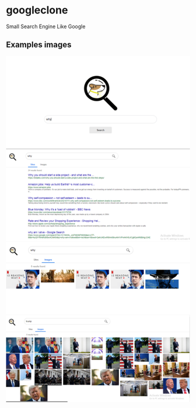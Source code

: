 # googleclone
Small Search Engine Like Google

## Examples images

![Screenshot](example/1.PNG)
![Screenshot](example/2.PNG)
![Screenshot](example/3.PNG)
![Screenshot](example/4.PNG)
